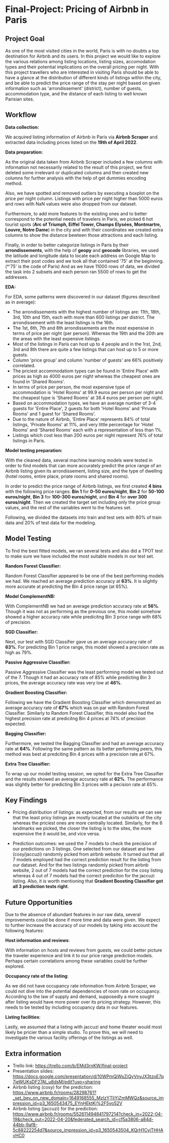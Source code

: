 # Final-Project: Pricing of Airbnb in Paris

## Project Goal
As one of the most visited cities in the world, Paris is with no doubts a top destination for Airbnb and its users. In this project we would like to explore the various relations among listing locations, listing sizes, accomodation types and their potential implications on the overall pricing per night. With this project travellers who are interested in visiting Paris should be able to have a glance at the distribution of different kinds of listings within the city, and be able to predict the price range of the stay per night based on given information such as 'arrondissement' (district), number of guests, accommodation type, and the distance of each listing to well known Parisian sites.

## Workflow

**Data collection:** 

We acquired listing information of Airbnb in Paris via **Airbnb Scraper** and extracted data including prices listed on the **19th of April 2022**. 

**Data preparation:**

As the original data taken from Airbnb Scraper included a few columns with information not necessarily related to the result of this project, we first deleted some irrelevant or duplicated columns and then created new columns for further analysis with the help of get dummies encoding method. 

Also, we have spotted and removed outliers by executing a boxplot on the price per night column. Listings with price per night higher than 5000 euros and rows with NaN values were also dropped from our dataset.

Furthermore, to add more features to the existing ones and to better correspond to the potential needs of travelers in Paris, we picked 6 hot tourist spots 
(**Arc of Triumph, Eiffel Tower, Champs Elysées, Montmartre, Louvre, Notre Dame**) in the city and with their coordinates we created extra columns to show the distance bewteen those attractions and each listing.

Finally, in order to better categorize listings in Paris by their **arrondissements**, with the help of **geopy** and **geocode** libraries, we used the latitude and longitude data to locate each address on Google Map to extract their post codes and we took all that contained '75' at the beginning. (*'75' is the code of Paris) And as we have 11000 rows of data, we divided the task into 2 subsets and each person ran 5500 of rows to get the addresses.

**EDA:**

For EDA, some patterns were discovered in our dataset (figures described as in average):

- The arrondissements with the highest number of listings are: 11th, 18th, 3rd, 10th and 15th, each with more than 600 listings per district. The arrondissement with the least listings is the 16th.
- The 1st, 6th, 7th and 8th arrondissements are the most expensive in terms of price per night (per person). Whereas the 19th and the 20th are the areas with the least expensive listings.
- Most of the listings in Paris can host up to 4 people and in the 1rst, 2nd, 3rd and 8th there are quite a few listings that can host up to 5 or more guests.
- Column 'price group' and column 'number of guests' are 66% positively correlated.
- The priciest accommodatiom types can be found in 'Entire Place' with prices as high as 4000 euros per night whereas the cheapest ones are found in 'Shared Rooms'. 
- In terms of price per person, the most expensive type of accommodation is 'Hotel Rooms' at 99.9 euros per person per night and the cheapest type is 'Shared Rooms' at 38.4 euros per person per night.
- Based on accommodation types, we have an average number of 3-4 guests for 'Entire Place', 2 guests for both 'Hotel Rooms' and 'Private Rooms' and 1 guest for 'Shared Rooms'.
- Due to the nature of Airbnb, 'Entire Place' represents 84% of total listings, 'Private Rooms' at 11%, and very little percentage for 'Hotel Rooms' and 'Shared Rooms' each with a representation of less than 1%.
- Listings which cost less than 200 euros per night represent 76% of total listings in Paris.

**Model testing preparation:** 

With the cleaned data, several machine learning models were tested in order to find models that can more accurately predict the price range of an Airbnb
listing given its arrondissement, listing size, and the type of dwelling (hotel rooms, entire place, priate rooms and shared rooms).

In order to predict the price range of Airbnb listings, we first created **4 bins** with the following price ranges: **Bin 1** for **0-50 euros/night**, **Bin 2** for **50-100 euros/night**, **Bin 3** for **100-300 euros/night**, and **Bin 4** for **over 300 euros/night**. Then we created the target set including only the price group values, and the rest of the variables went to the features set.

Following, we divided the datasets into train and test sets with 80% of train data and 20% of test data for the modeling.


## Model Testing

To find the best fitted models, we ran several tests and also did a TPOT test to make sure we have included the most suitable models in our test set.

**Random Forest Classifier:**

Random Forest Classifier appeared to be one of the best performing models we had. We reached an average prediction accuracy at **63%**. It is slightly more accurate at predicting the Bin 4 price range (at 65%).

**Model ComplementNB:**

With ComplementNB we had an average prediction accuracy rate at **56%**. Though it was not as performing as the previous one, this model somehow showed a higher accuracy rate while predicitng Bin 3 price range with 68% of precision.

**SGD Classifier:**

Next, our test with SGD Classifier gave us an average accuracy rate of **63%**. For predicting Bin 1 price range, this model showed a precision rate as high as 79%.

**Passive Aggressive Classifier:**

Passive Aggressive Classifier was the least performing model we tested out of the 7. Though it had an accuracy rate of 85% while predicting Bin 3 prices, the average accuracy rate was very low at **46%**.

**Gradient Boosting Classifier:**

Following we have the Gradient Boosting Classifier which demonstrated an average accuracy rate of **67%** which was on par with Random Forest Classifier. Similarly to Random Forest Classifier, this model also had the highest precision rate at predicitng Bin 4 prices at 74% of precision expected.

**Bagging Classifier:**

Furthermore, we tested the Bagging Classifier and had an average accuracy rate at **64%**. Following the same pattern as its better performing peers, this method was best at predciting Bin 4 prices with a precision rate at 67%.

**Extra Tree Classifier:**

To wrap up our model testing session, we opted for the Extra Tree Classifier and the results showed an average accuracy rate at **62%**. The performance was slightly better for predicting Bin 3 prices with a pecision rate at 65%.

## Key Findings

- Pricing distribution of listings: as expected, from our results we can see that the least pricy listings are mostly located at the outskirts of the city whereas the priciest ones are more centrally located. Similarly, for the 6 landmarks we picked, the closer the listing is to the sites, the more expensive the it would be, and vice versa.

- Prediction outcomes: we used the 7 models to check the precision of our predictions on 3 listings. One selected from our dataset and two (cosy/jaccuzi) randomly picked from airbnb website. It turned out that all 7 models employed had the correct prediction result for the listing from our dataset. And for the two listings randomly picked from airbnb website, 2 out of 7 models had the correct prediction for the cosy listing whereas 4 out of 7 models had the correct prediciton for the jaccuzi listing. Also, it is worth mentioning that **Gradient Boosting Classifier got all 3 prediction tests right**.

## Future Opportunities

Due to the absence of abundant features in our raw data, several improvements could be done if more time and data were given. We expect to further increase the accuracy of our models by taking into account the following features:

**Host information and reviews**: 

With information on hosts and reviews from guests, we could better picture the traveler experience and link it to our price range prediction models. Perhaps certain correlations among these variables could be further explored.

**Occupancy rate of the listing**: 

As we did not have occupancy rate information from Airbnb Scraper, we could not dive into the potential dependencies of room rate on occupancy. According to the law of supply and demand, supposedly a more sought after listing would have more power over its pricing strategy. However, this needs to be tested by including occupancy data in our features.

**Listing facilities**: 

Lastly, we assumed that a listing with jaccuzi and home theater would most likely be pricier than a simple studio. To prove this, we will need to investigate the various facility offerings of the listings as well.

## Extra information
- Trello link: https://trello.com/b/EMd3rnKW/final-project
- Presentation slides: https://docs.google.com/presentation/d/10WPmQiWsZiQyVnyJX3tzoE7p7ieWUKsDF27AI_u8dsM/edit?usp=sharing
- Airbnb listing (cosy) for the prediction: https://www.airbnb.fr/rooms/28298761?_set_bev_on_new_domain=1649168555_MzIzYTliYjZmMWQz&source_impression_id=p3_1650543475_EYnHEktKj%2F5yo52V
- Airbnb listing (jaccuzi) for the prediction: https://www.airbnb.fr/rooms/552611494841797214?check_in=2022-04-19&check_out=2022-04-20&federated_search_id=cf5a3806-a84d-44bb-9af8-5c88222254d7&source_impression_id=p3_1650543504_KQrH1CyiTHHAvHC0

